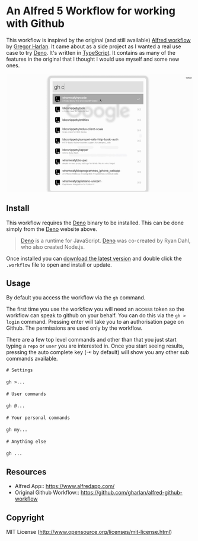 # An Alfred 5 Workflow for working with Github

This workflow is inspired by the original (and still available)
[Alfred workflow](https://github.com/gharlan/alfred-github-workflow) by
[Gregor Harlan](https://github.com/gharlan). It came about as a side project as
I wanted a real use case to try [Deno](https://deno.land/). It's written in
[TypeScript](https://www.typescriptlang.org/). It contains as many of the
features in the original that I thought I would use myself and some new ones.

![Github Alfred 5 Workflow](./assets/workflow.gif)

## Install

This workflow requires the [Deno](https://deno.land/) binary to be installed.
This can be done simply from the [Deno](https://deno.land/) website above.

> [Deno](https://deno.land/) is a runtime for JavaScript.
> [Deno](https://deno.land/) was co-created by Ryan Dahl, who also created
> Node.js.

Once installed you can
[download the latest version](https://github.com/whomwah/alfred-github-workflow/releases)
and double click the `.workflow` file to open and install or update.

## Usage

By default you access the workflow via the `gh` command.

The first time you use the workflow you will need an access token so the
workflow can speak to github on your behalf. You can do this via the
`gh > login` command. Pressing enter will take you to an authorisation page on
Github. The permissions are used only by the workflow.

There are a few top level commands and other than that you just start typing a
`repo` or `user` you are interested in. Once you start seeing results, pressing
the auto complete key (⇥ by default) will show you any other sub commands
available.

```
# Settings

gh >...

# User commands

gh @...

# Your personal commands

gh my...

# Anything else

gh ...
```

## Resources

- Alfred App:: https://www.alfredapp.com/
- Original Github Workflow:: https://github.com/gharlan/alfred-github-workflow

## Copyright

MIT License (http://www.opensource.org/licenses/mit-license.html)
